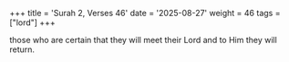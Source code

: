 +++
title = 'Surah 2, Verses 46'
date = '2025-08-27'
weight = 46
tags = ["lord"]
+++

those who are certain that they will meet their Lord and to Him they will return.